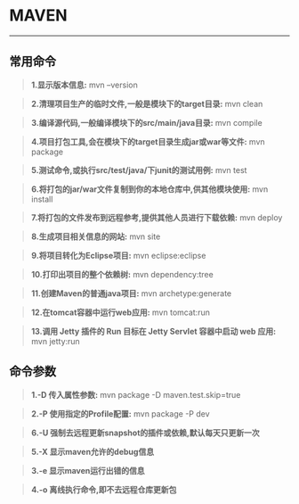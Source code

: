 # MAVEN

---

## 常用命令

> **1.显示版本信息:**
> mvn –version

> **2.清理项目生产的临时文件,一般是模块下的target目录:**
> mvn clean

> **3.编译源代码,一般编译模块下的src/main/java目录:**
> mvn compile

> **4.项目打包工具,会在模块下的target目录生成jar或war等文件:**
> mvn package

> **5.测试命令,或执行src/test/java/下junit的测试用例:**
> mvn test

> **6.将打包的jar/war文件复制到你的本地仓库中,供其他模块使用:**
> mvn install

> **7.将打包的文件发布到远程参考,提供其他人员进行下载依赖:**
> mvn deploy

> **8.生成项目相关信息的网站:**
> mvn site

> **9.将项目转化为Eclipse项目:**
> mvn eclipse:eclipse

> **10.打印出项目的整个依赖树:**
> mvn dependency:tree

> **11.创建Maven的普通java项目:**
> mvn archetype:generate

> **12.在tomcat容器中运行web应用:**
> mvn tomcat:run

> **13.调用 Jetty 插件的 Run 目标在 Jetty Servlet 容器中启动 web 应用:**
> mvn jetty:run

## 命令参数

> **1.-D 传入属性参数:**
> mvn package -D maven.test.skip=true

> **2.-P 使用指定的Profile配置:**
> mvn package -P dev

> **6.-U 强制去远程更新snapshot的插件或依赖,默认每天只更新一次**

> **5.-X 显示maven允许的debug信息**

> **3.-e 显示maven运行出错的信息**

> **4.-o 离线执行命令,即不去远程仓库更新包**